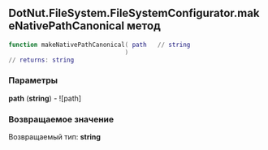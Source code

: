 ## DotNut.FileSystem.FileSystemConfigurator.makeNativePathCanonical метод


```lua
function makeNativePathCanonical( path   // string
                                )
// returns: string
```


### Параметры

**path** (**string**) - ![path]

### Возвращаемое значение

Возвращаемый тип: **string**

